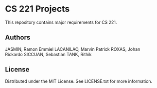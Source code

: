 # CS 221 Projects
This repository contains major requirements for CS 221.

## Authors
JASMIN, Ramon Emmiel
LACANILAO, Marvin Patrick
ROXAS, Johan Rickardo
SICCUAN, Sebastian
TANK, Rithik

## License
Distributed under the MIT License. See LICENSE.txt for more information.
